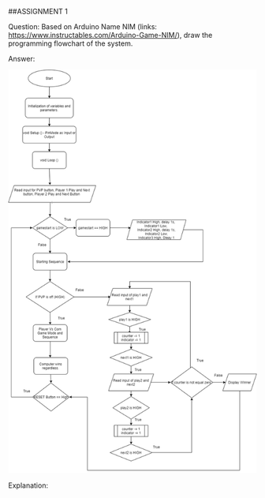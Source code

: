 ##ASSIGNMENT 1 

Question: Based on Arduino Name NIM (links: https://www.instructables.com/Arduino-Game-NIM/), draw the programming flowchart of the system.

Answer:

![Assignment 1 Answer](https://github.com/AimanCheong/MCTE_4342_Embedded_System_Design/blob/main/Assignments/Assignment%201/ESD%20-%20Assignment%201.png)

Explanation: 

